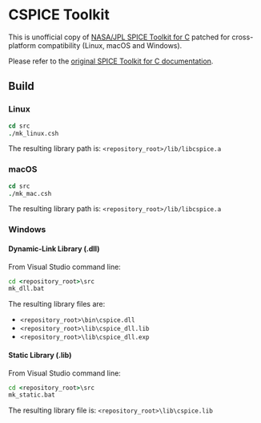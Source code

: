# CSPICE Toolkit

This is unofficial copy of [NASA/JPL SPICE Toolkit for C](https://naif.jpl.nasa.gov/naif/toolkit.html) patched for cross-platform compatibility (Linux, macOS and Windows).

Please refer to the [original SPICE Toolkit for C documentation](https://naif.jpl.nasa.gov/pub/naif/toolkit_docs/C/index.html).

## Build

### Linux

```csh
cd src
./mk_linux.csh
```

The resulting library path is: `<repository_root>/lib/libcspice.a`

### macOS

```csh
cd src
./mk_mac.csh
```

The resulting library path is: `<repository_root>/lib/libcspice.a`

### Windows

#### Dynamic-Link Library (.dll)

From Visual Studio command line:

```bat
cd <repository_root>\src
mk_dll.bat
```

The resulting library files are:

- `<repository_root>\bin\cspice.dll`
- `<repository_root>\lib\cspice_dll.lib`
- `<repository_root>\lib\cspice_dll.exp`

#### Static Library (.lib)

From Visual Studio command line:

```bat
cd <repository_root>\src
mk_static.bat
```

The resulting library file is: `<repository_root>\lib\cspice.lib`
